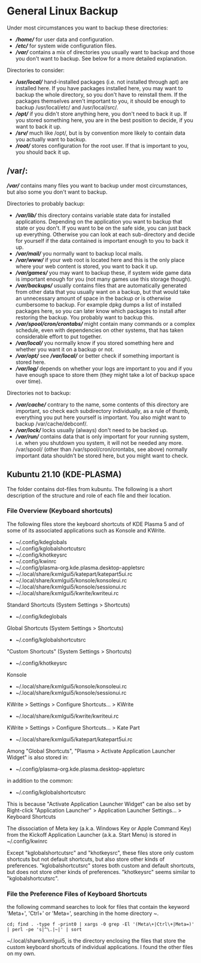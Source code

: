 # General Linux Backup

Under most circumstances you want to backup these directories:

- <em><strong>/home/</strong></em> for user data and configuration.
- <em><strong>/etc/</strong></em> for system wide configuration files.
- <em><strong>/var/</strong></em> contains a mix of directories you usually want to backup and those you don't want to backup. See below for a more detailed explanation. 


Directories to consider:

- <em><strong>/usr/local/</strong></em> hand-installed packages (i.e. not installed through apt) are installed here. If you have packages installed here, you may want to backup the whole directory, so you don't have to reinstall them. If the packages themselves aren't important to you, it should be enough to backup /usr/local/etc/ and /usr/local/src/.
- <em><strong>/opt/</strong></em> if you didn't store anything here, you don't need to back it up. If you stored something here, you are in the best position to decide, if you want to back it up.
- <em><strong>/srv/</strong></em> much like /opt/, but is by convention more likely to contain data you actually want to backup.
- <em><strong>/root/</strong></em> stores configuration for the root user. If that is important to you, you should back it up.

## /var/:
<em><strong>/var/</strong></em> contains many files you want to backup under most circumstances, but also some you don't want to backup.


Directories to probably backup:

- <em><strong>/var/lib/</strong></em> this directory contains variable state data for installed applications. Depending on the application you want to backup that state or you don't. If you want to be on the safe side, you can just back up everything. Otherwise you can look at each sub-directory and decide for yourself if the data contained is important enough to you to back it up.
- <em><strong>/var/mail/</strong></em> you normally want to backup local mails.
- <em><strong>/var/www/</strong></em> if your web root is located here and this is the only place where your web content is stored, you want to back it up.
- <em><strong>/var/games/</strong></em> you may want to backup these, if system wide game data is important enough for you (not many games use this storage though).
- <em><strong>/var/backups/</strong></em> usually contains files that are automatically generated from other data that you usually want on a backup, but that would take an unnecessary amount of space in the backup or is otherwise cumbersome to backup. For example dpkg dumps a list of installed packages here, so you can later know which packages to install after restoring the backup. You probably want to backup this.
- <em><strong>/var/spool/cron/crontabs/</strong></em> might contain many commands or a complex schedule, even with dependencies on other systems, that has taken considerable effort to put together.
- <em><strong>/var/local/</strong></em> you normally know if you stored something here and whether you want it on a backup or not.
- <em><strong>/var/opt/</strong></em> see <em><strong>/var/local/</strong></em> or better check if something important is stored here.
- <em><strong>/var/log/</strong></em> depends on whether your logs are important to you and if you have enough space to store them (they might take a lot of backup space over time).


Directories not to backup:
- <em><strong>/var/cache/</strong></em> contrary to the name, some contents of this directory are important, so check each subdirectory individually, as a rule of thumb, everything you put here yourself is important. You also might want to backup /var/cache/debconf/.
- <em><strong>/var/lock/</strong></em> locks usually (always) don't need to be backed up.
- <em><strong>/var/run/</strong></em> contains data that is only important for your running system, i.e. when you shutdown you system, it will not be needed any more.
/var/spool/ (other than /var/spool/cron/crontabs, see above) normally important data shouldn't be stored here, but you might want to check.


## Kubuntu 21.10 (KDE-PLASMA)

The folder contains dot-files from kubuntu. The following is a short description of the structure and role of each file and their location.

### File Overview (Keyboard shortcuts)

The following files store the keyboard shortcuts of KDE Plasma 5 and of some of its associated applications such as Konsole and KWrite.

- ~/.config/kdeglobals
- ~/.config/kglobalshortcutsrc
- ~/.config/khotkeysrc
- ~/.config/kwinrc
- ~/.config/plasma-org.kde.plasma.desktop-appletsrc
- ~/.local/share/kxmlgui5/katepart/katepart5ui.rc
- ~/.local/share/kxmlgui5/konsole/konsoleui.rc
- ~/.local/share/kxmlgui5/konsole/sessionui.rc
- ~/.local/share/kxmlgui5/kwrite/kwriteui.rc

Standard Shortcuts (System Settings > Shortcuts)
- ~/.config/kdeglobals

Global Shortcuts (System Settings > Shortcuts)
- ~/.config/kglobalshortcutsrc

"Custom Shortcuts" (System Settings > Shortcuts)
- ~/.config/khotkeysrc

Konsole
- ~/.local/share/kxmlgui5/konsole/konsoleui.rc
- ~/.local/share/kxmlgui5/konsole/sessionui.rc

KWrite > Settings > Configure Shortcuts... > KWrite
- ~/.local/share/kxmlgui5/kwrite/kwriteui.rc

KWrite > Settings > Configure Shortcuts... > Kate Part
- ~/.local/share/kxmlgui5/katepart/katepart5ui.rc


Among "Global Shortcuts", "Plasma > Activate Application Launcher Widget" is also stored in:

- ~/.config/plasma-org.kde.plasma.desktop-appletsrc

in addition to the common:

- ~/.config/kglobalshortcutsrc

This is because "Activate Application Launcher Widget" can be also set by
Right-click "Application Launcher" > Application Launcher Settings... > Keyboard Shortcuts

The dissociation of Meta key (a.k.a. Windows Key or Apple Command Key) from the Kickoff Application Launcher (a.k.a. Start Menu) is stored in ~/.config/kwinrc

Except "kglobalshortcutsrc" and "khotkeysrc", these files store only custom shortcuts but not default shortcuts, but also store other kinds of preferences. "kglobalshortcutsrc" stores both custom and default shortcuts, but does not store other kinds of preferences. "khotkeysrc" seems similar to "kglobalshortcutsrc".

### File the Preference Files of Keyboard Shortcuts

the following command searches to look for files that contain the keyword 'Meta+', 'Ctrl+' or 'Meta=', searching in the home directory ~.
```console
cd; find . -type f -print0 | xargs -0 grep -El '(Meta\+|Ctrl\+|Meta=)' | perl -pe 's|^\.|~|' | sort
```

~/.local/share/kxmlgui5, is the directory enclosing the files that store the custom keyboard shortcuts of individual applications. I found the other files on my own.